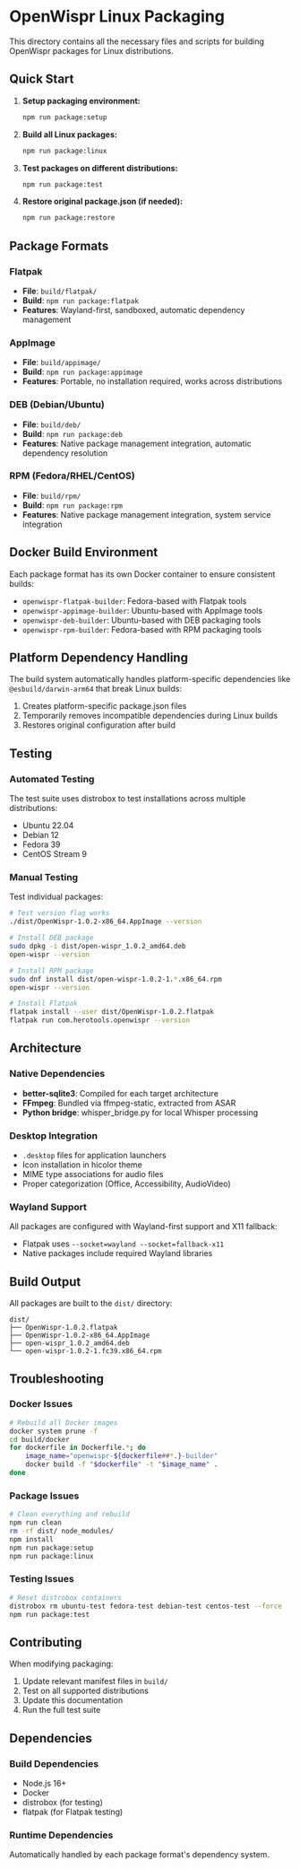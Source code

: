 # OpenWispr Linux Packaging

This directory contains all the necessary files and scripts for building OpenWispr packages for Linux distributions.

## Quick Start

1. **Setup packaging environment:**
   ```bash
   npm run package:setup
   ```

2. **Build all Linux packages:**
   ```bash
   npm run package:linux
   ```

3. **Test packages on different distributions:**
   ```bash
   npm run package:test
   ```

4. **Restore original package.json (if needed):**
   ```bash
   npm run package:restore
   ```

## Package Formats

### Flatpak
- **File**: `build/flatpak/`
- **Build**: `npm run package:flatpak`
- **Features**: Wayland-first, sandboxed, automatic dependency management

### AppImage
- **File**: `build/appimage/`
- **Build**: `npm run package:appimage` 
- **Features**: Portable, no installation required, works across distributions

### DEB (Debian/Ubuntu)
- **File**: `build/deb/`
- **Build**: `npm run package:deb`
- **Features**: Native package management integration, automatic dependency resolution

### RPM (Fedora/RHEL/CentOS)
- **File**: `build/rpm/`
- **Build**: `npm run package:rpm`
- **Features**: Native package management integration, system service integration

## Docker Build Environment

Each package format has its own Docker container to ensure consistent builds:

- `openwispr-flatpak-builder`: Fedora-based with Flatpak tools
- `openwispr-appimage-builder`: Ubuntu-based with AppImage tools  
- `openwispr-deb-builder`: Ubuntu-based with DEB packaging tools
- `openwispr-rpm-builder`: Fedora-based with RPM packaging tools

## Platform Dependency Handling

The build system automatically handles platform-specific dependencies like `@esbuild/darwin-arm64` that break Linux builds:

1. Creates platform-specific package.json files
2. Temporarily removes incompatible dependencies during Linux builds
3. Restores original configuration after build

## Testing

### Automated Testing
The test suite uses distrobox to test installations across multiple distributions:

- Ubuntu 22.04
- Debian 12  
- Fedora 39
- CentOS Stream 9

### Manual Testing
Test individual packages:

```bash
# Test version flag works
./dist/OpenWispr-1.0.2-x86_64.AppImage --version

# Install DEB package
sudo dpkg -i dist/open-wispr_1.0.2_amd64.deb
open-wispr --version

# Install RPM package  
sudo dnf install dist/open-wispr-1.0.2-1.*.x86_64.rpm
open-wispr --version

# Install Flatpak
flatpak install --user dist/OpenWispr-1.0.2.flatpak
flatpak run com.herotools.openwispr --version
```

## Architecture

### Native Dependencies
- **better-sqlite3**: Compiled for each target architecture
- **FFmpeg**: Bundled via ffmpeg-static, extracted from ASAR
- **Python bridge**: whisper_bridge.py for local Whisper processing

### Desktop Integration
- `.desktop` files for application launchers
- Icon installation in hicolor theme
- MIME type associations for audio files
- Proper categorization (Office, Accessibility, AudioVideo)

### Wayland Support
All packages are configured with Wayland-first support and X11 fallback:
- Flatpak uses `--socket=wayland --socket=fallback-x11`
- Native packages include required Wayland libraries

## Build Output

All packages are built to the `dist/` directory:

```
dist/
├── OpenWispr-1.0.2.flatpak
├── OpenWispr-1.0.2-x86_64.AppImage  
├── open-wispr_1.0.2_amd64.deb
└── open-wispr-1.0.2-1.fc39.x86_64.rpm
```

## Troubleshooting

### Docker Issues
```bash
# Rebuild all Docker images
docker system prune -f
cd build/docker
for dockerfile in Dockerfile.*; do
    image_name="openwispr-${dockerfile##*.}-builder"
    docker build -f "$dockerfile" -t "$image_name" .
done
```

### Package Issues
```bash
# Clean everything and rebuild
npm run clean
rm -rf dist/ node_modules/
npm install
npm run package:setup
npm run package:linux
```

### Testing Issues
```bash
# Reset distrobox containers
distrobox rm ubuntu-test fedora-test debian-test centos-test --force
npm run package:test
```

## Contributing

When modifying packaging:

1. Update relevant manifest files in `build/`
2. Test on all supported distributions
3. Update this documentation
4. Run the full test suite

## Dependencies

### Build Dependencies
- Node.js 16+
- Docker  
- distrobox (for testing)
- flatpak (for Flatpak testing)

### Runtime Dependencies
Automatically handled by each package format's dependency system.